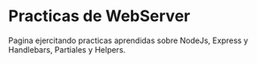 # Practicas de WebServer
Pagina ejercitando practicas aprendidas sobre NodeJs, Express y Handlebars, Partiales y Helpers.